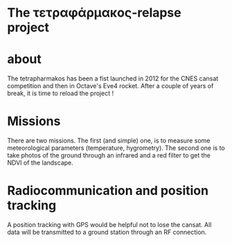 # The τετραφάρμακος-relapse project

# about

The tetrapharmakos has been a fist launched in 2012 for the CNES cansat competition and then in Octave's Eve4 rocket. After a couple of years of break, it is time to reload the project !

# Missions

There are two missions. The first (and simple) one, is to measure some meteorological parameters (temperature, hygrometry). The second one is to take photos of the ground through an infrared and a red filter to get the NDVI of the landscape.

# Radiocommunication and position tracking

A position tracking with GPS would be helpful not to lose the cansat. All data will be transmitted to a ground station through an RF connection. 
